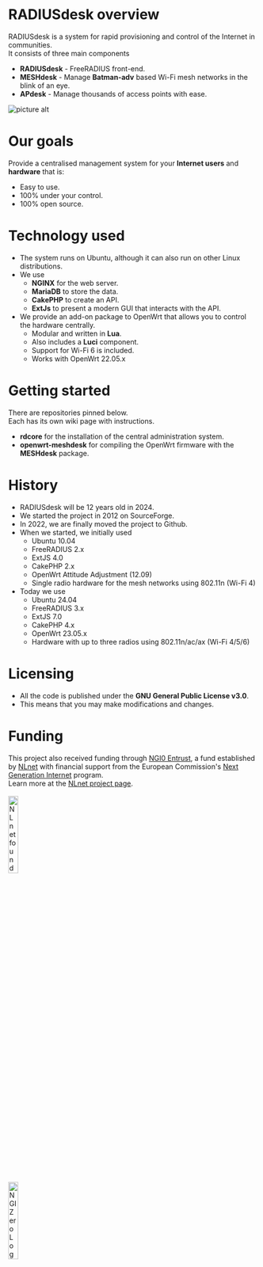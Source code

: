 # RADIUSdesk overview
RADIUSdesk is a system for rapid provisioning and control of the Internet in communities.<br/>
It consists of three main components
* **RADIUSdesk** - FreeRADIUS front-end.
* **MESHdesk** - Manage **Batman-adv** based Wi-Fi mesh networks in the blink of  an eye.
* **APdesk** - Manage thousands of access points with ease.

![picture alt](https://raw.githubusercontent.com/RADIUSdesk/RADIUSdesk.github.io/main/images/pr/pr5.png "RADIUSdesk Screenshot") 

# Our goals
Provide a centralised management system for your **Internet users** and **hardware** that is:
   * Easy to use.
   * 100% under your control.
   * 100% open source.

# Technology used
* The system runs on Ubuntu, although it can also run on other Linux distributions.
* We use
   * **NGINX** for the web server.
   * **MariaDB** to store the data.
   * **CakePHP** to create an API.
   * **ExtJs** to present a modern GUI that interacts with the API.
* We provide an add-on package to OpenWrt that allows you to control the hardware centrally.
   * Modular and written in **Lua**.
   * Also includes a **Luci** component.
   * Support for Wi-Fi 6 is included.
   * Works with OpenWrt 22.05.x

# Getting started
There are repositories pinned below.<br/>
Each has its own wiki page with instructions.
* **rdcore** for the installation of the central administration system.
* **openwrt-meshdesk** for compiling the OpenWrt firmware with the **MESHdesk** package.

# History
* RADIUSdesk will be 12 years old in 2024.
* We started the project in 2012 on SourceForge.
* In 2022, we are finally moved the project to Github.
* When we started, we initially used
   * Ubuntu 10.04
   * FreeRADIUS 2.x
   * ExtJS 4.0
   * CakePHP 2.x
   * OpenWrt Attitude Adjustment (12.09)
   * Single radio hardware for the mesh networks using 802.11n (Wi-Fi 4)
* Today we use
    * Ubuntu 24.04
    * FreeRADIUS 3.x
    * ExtJS 7.0
    * CakePHP 4.x
    * OpenWrt 23.05.x
    * Hardware with up to three radios using 802.11n/ac/ax (Wi-Fi 4/5/6)  

# Licensing
* All the code is published under the **GNU General Public License v3.0**.<br/>
* This means that you may make modifications and changes.

# Funding

This project also received funding through [NGI0 Entrust](https://nlnet.nl/entrust), a fund established by [NLnet](https://nlnet.nl) with financial support from the European Commission's [Next Generation Internet](https://ngi.eu) program.<br/>
Learn more at the [NLnet project page](https://nlnet.nl/project/RADIUSdesk-Multiwan).<br/>
<br/>
[<img src="https://nlnet.nl/logo/banner.png" alt="NLnet foundation logo" width="20%" />](https://nlnet.nl)<br/>
[<img src="https://nlnet.nl/image/logos/NGI0_tag.svg" alt="NGI Zero Logo" width="20%" />](https://nlnet.nl/entrust)<br/>


